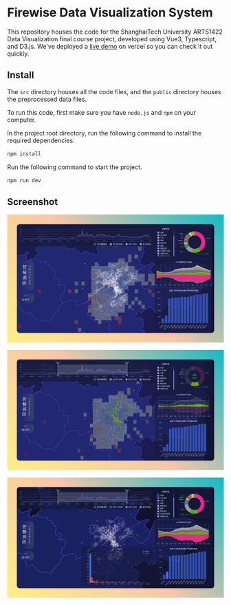 # Firewise Data Visualization System

This repository houses the code for the ShanghaiTech University ARTS1422 Data Visualization final course project, developed using Vue3, Typescript, and D3.js. We've deployed a [live demo](https://data-vis-frontend.project.liguohan.com/) on vercel so you can check it out quickly.

## Install

The `src` directory houses all the code files, and the `public` directory houses the preprocessed data files.

To run this code, first make sure you have `node.js` and `npm` on your computer.

In the project root directory, run the following command to install the required dependencies.

```sh
npm install
```

Run the following command to start the project.

```sh
npm run dev
```

## Screenshot

![overview](screenshot/overview.png)

![mouse hover on certain type](screenshot/mouse-hover-type.png)

![factor analysis](screenshot/factor-analysis.png)
